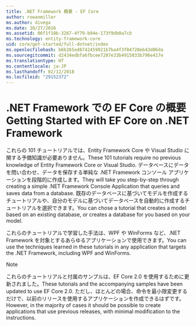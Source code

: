 ```yaml
---
title: .NET Framework 概要 - EF Core
author: rowanmiller
ms.author: divega
ms.date: 10/27/2016
ms.assetid: 06f1f18b-3267-4f79-b94e-173f9db0a7cb
ms.technology: entity-framework-core
uid: core/get-started/full-dotnet/index
ms.openlocfilehash: b6b265ed8742459921b7ba4f3f04720eb43d06da
ms.sourcegitcommit: d2434edbfa6fbcee7287e33b4915033b796e417e
ms.translationtype: HT
ms.contentlocale: ja-JP
ms.lasthandoff: 02/12/2018
ms.locfileid: "29152372"
---
```

# <a name="getting-started-with-ef-core-on-net-framework"></a><span data-ttu-id="8d71a-102">.NET Framework での EF Core の概要</span><span class="sxs-lookup"><span data-stu-id="8d71a-102">Getting Started with EF Core on .NET Framework</span></span>

<span data-ttu-id="8d71a-103">これらの 101 チュートリアルでは、Entity Framework Core や Visual Studio に関する予備知識が必要ありません。</span><span class="sxs-lookup"><span data-stu-id="8d71a-103">These 101 tutorials require no previous knowledge of Entity Framework Core or Visual Studio.</span></span> <span data-ttu-id="8d71a-104">データベースにデータを問い合わせ、データを保存する単純な .NET Framework コンソール アプリケーションを段階的に作成します。</span><span class="sxs-lookup"><span data-stu-id="8d71a-104">They will take you step-by-step through creating a simple .NET Framework Console Application that queries and saves data from a database.</span></span> <span data-ttu-id="8d71a-105">既存のデータベースに基づいてモデルを作成するチュートリアルや、自分のモデルに基づいてデータベースを自動的に作成するチュートリアルを選択できます。</span><span class="sxs-lookup"><span data-stu-id="8d71a-105">You can chose a tutorial that creates a model based on an existing database, or creates a database for you based on your model.</span></span>

<span data-ttu-id="8d71a-106">これらのチュートリアルで学習した手法は、WPF や WinForms など、.NET Framework を対象とするあらゆるアプリケーションで使用できます。</span><span class="sxs-lookup"><span data-stu-id="8d71a-106">You can use the techniques learned in these tutorials in any application that targets the .NET Framework, including WPF and WinForms.</span></span>

> [!NOTE]  
> <span data-ttu-id="8d71a-107">これらのチュートリアルと付属のサンプルは、EF Core 2.0 を使用するために更新されました。</span><span class="sxs-lookup"><span data-stu-id="8d71a-107">These tutorials and the accompanying samples have been updated to use EF Core 2.0.</span></span> <span data-ttu-id="8d71a-108">ただし、ほとんどの場合、命令を最小限変更するだけで、以前のリリースを使用するアプリケーションを作成できるはずです。</span><span class="sxs-lookup"><span data-stu-id="8d71a-108">However, in the majority of cases it should be possible to create applications that use previous releases, with minimal modification to the instructions.</span></span>
